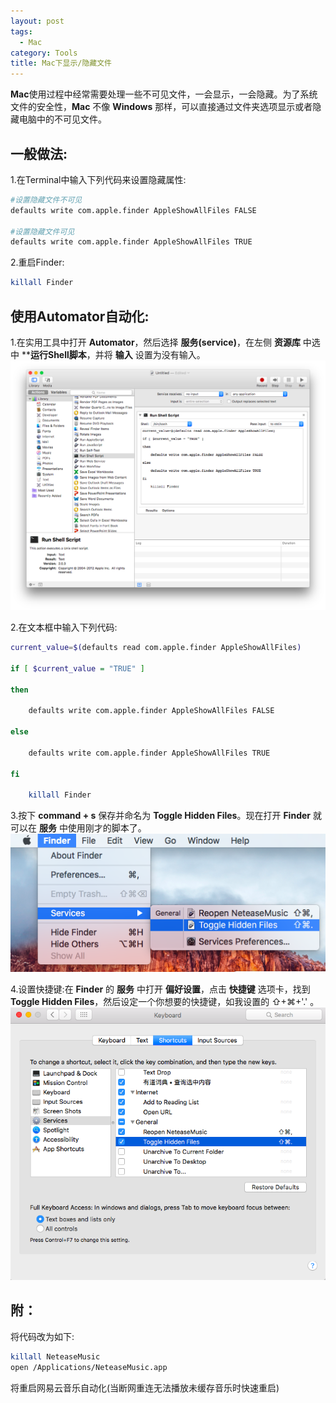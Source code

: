 ```yaml
---
layout: post
tags:
  - Mac
category: Tools
title: Mac下显示/隐藏文件
---
```


**Mac**使用过程中经常需要处理一些不可见文件，一会显示，一会隐藏。为了系统文件的安全性，**Mac** 不像 **Windows** 那样，可以直接通过文件夹选项显示或者隐藏电脑中的不可见文件。

<!--more-->

## 一般做法:
1.在Terminal中输入下列代码来设置隐藏属性:


```bash
#设置隐藏文件不可见
defaults write com.apple.finder AppleShowAllFiles FALSE

#设置隐藏文件可见
defaults write com.apple.finder AppleShowAllFiles TRUE
```



2.重启Finder:


```bash
killall Finder
```


## 使用Automator自动化:
1.在实用工具中打开 **Automator**，然后选择 **服务(service)**，在左侧 **资源库** 中选中 ****运行Shell脚本**，并将 **输入** 设置为没有输入。
![Automator自动化界面](/assets/images/MacAuto.png)


2.在文本框中输入下列代码:
```bash
current_value=$(defaults read com.apple.finder AppleShowAllFiles)

if [ $current_value = "TRUE" ]

then

    defaults write com.apple.finder AppleShowAllFiles FALSE

else

    defaults write com.apple.finder AppleShowAllFiles TRUE

fi

    killall Finder
```


3.按下 **command + s** 保存并命名为 **Toggle Hidden Files**。现在打开 **Finder** 就可以在 **服务** 中使用刚才的脚本了。
![Finder 服务](/assets/images/MacAuto1.png)


4.设置快捷键:在 **Finder** 的 **服务** 中打开 **偏好设置**，点击 **快捷键** 选项卡，找到 **Toggle Hidden Files**，然后设定一个你想要的快捷键，如我设置的 ⇧+⌘+'.' 。
![快捷键设置](/assets/images/MacAuto2.png)



## 附：
将代码改为如下:
```bash
killall NeteaseMusic
open /Applications/NeteaseMusic.app
```
将重启网易云音乐自动化(当断网重连无法播放未缓存音乐时快速重启)


